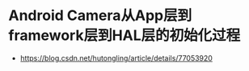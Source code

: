 # Android Camera从App层到framework层到HAL层的初始化过程
- https://blog.csdn.net/hutongling/article/details/77053920
